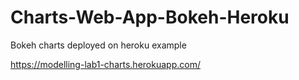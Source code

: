 # Charts-Web-App-Bokeh-Heroku
Bokeh charts deployed on heroku example

https://modelling-lab1-charts.herokuapp.com/

